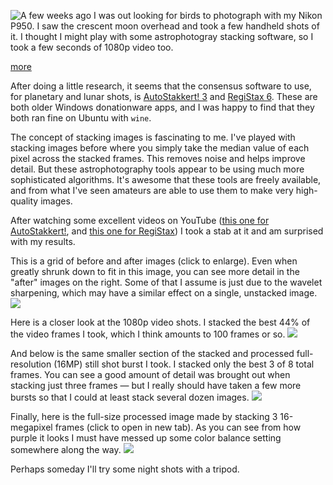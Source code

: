 
<!-- Copyright 2021 Phil Thompson. All Rights Reserved.  As noted in the License section of this repository's readme.md file, this file and its corresponding public HTML file, and all other articles, article files, and images, are distributed under traditional copyright.  The repository source code and other files are distributed under the MIT license. -->

[//]: # (gen-title: Moon Photo Stacking)

[//]: # (gen-title-url: Moon-Photo-Stacking)

[//]: # (gen-keywords: astrophotography, astronomy, stacking, nikon p950, autostakkert, registax, wavelet)

[//]: # (gen-description: Discussion on a first attempt at playing with astrophotography image processing software)

[//]: # (gen-meta-end)

<a href="${THIS_ARTICLE}"><img style="float: left" class="width-resp-50-100" src="${SITE_ROOT_REL}/img/20210504.jpg"/></a> A few weeks ago I was out looking for birds to photograph with my Nikon P950.  I saw the crescent moon overhead and took a few handheld shots of it.  I thought I might play with some astrophotogray stacking software, so I took a few seconds of 1080p video too.

[more](more://)

After doing a little research, it seems that the consensus software to use, for planetary and lunar shots, is <a target="_blank" href="https://www.autostakkert.com/">AutoStakkert! 3</a> and <a target="_blank" href="https://www.astronomie.be/registax/">RegiStax 6</a>.  These are both older Windows donationware apps, and I was happy to find that they both ran fine on Ubuntu with `wine`.

The concept of stacking images is fascinating to me.  I've played with stacking images before where you simply take the median value of each pixel across the stacked frames.  This removes noise and helps improve detail.  But these astrophotography tools appear to be using much more sophisticated algorithms.  It's awesome that these tools are freely available, and from what I've seen amateurs are able to use them to make very high-quality images.

After watching some excellent videos on YouTube (<a target="_blank" href="https://www.youtube.com/watch?v=Ci_aMmO4DBA">this one for AutoStakkert!</a>, and <a target="_blank" href="https://www.youtube.com/watch?v=TsdoIRIFEe0">this one for RegiStax</a>) I took a stab at it and am surprised with my results.

This is a grid of before and after images (click to enlarge).  Even when greatly shrunk down to fit in this image, you can see more detail in the "after" images on the right.  Some of that I assume is just due to the wavelet sharpening, which may have a similar effect on a single, unstacked image.
<a target="_blank" href="https://philthompson.me/s/img/2021/moon-2021-04-17-grid.jpg"><img class="width-100 center-block" src="https://philthompson.me/s/img/2021/moon-2021-04-17-grid.jpg"/></a>

Here is a closer look at the 1080p video shots.  I stacked the best 44% of the video frames I took, which I think amounts to 100 frames or so.
<a target="_blank" href="https://philthompson.me/s/img/2021/moon-2021-04-17-cropped-video.jpg"><img class="width-100 center-block" src="https://philthompson.me/s/img/2021/moon-2021-04-17-cropped-video.jpg"/></a>

And below is the same smaller section of the stacked and processed full-resolution (16MP) still shot burst I took.  I stacked only the best 3 of 8 total frames.  You can see a good amount of detail was brought out when stacking just three frames &mdash; but I really should have taken a few more bursts so that I could at least stack several dozen images.
<a target="_blank" href="https://philthompson.me/s/img/2021/moon-2021-04-17-cropped-burst.jpg"><img class="width-100 center-block" src="https://philthompson.me/s/img/2021/moon-2021-04-17-cropped-burst.jpg"/></a>

Finally, here is the full-size processed image made by stacking 3 16-megapixel frames (click to open in new tab).  As you can see from how purple it looks I must have messed up some color balance setting somewhere along the way.
<a target="_blank" href="https://philthompson.me/s/img/2021/moon-2021-04-17.jpg"><img class="width-100 center-block" src="https://philthompson.me/s/img/2021/moon-2021-04-17.jpg"/></a>

Perhaps someday I'll try some night shots with a tripod.
